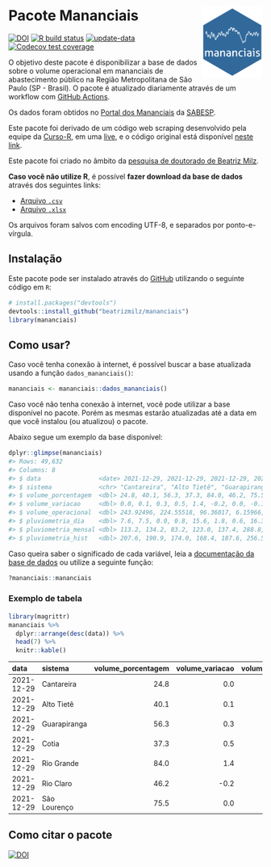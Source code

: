 
<!-- README.md is generated from README.Rmd. Please edit that file -->

# Pacote Mananciais <img src="man/figures/hexlogo.png" align="right" width = "120px"/>

<!-- badges: start -->

[![DOI](https://zenodo.org/badge/DOI/10.5281/zenodo.4733056.svg)](https://doi.org/10.5281/zenodo.4733056)
[![R build
status](https://github.com/beatrizmilz/mananciais/workflows/R-CMD-check/badge.svg)](https://github.com/beatrizmilz/mananciais/actions)
[![update-data](https://github.com/beatrizmilz/mananciais/actions/workflows/2-update_data.yaml/badge.svg)](https://github.com/beatrizmilz/mananciais/actions/workflows/2-update_data.yaml)
[![Codecov test
coverage](https://codecov.io/gh/beatrizmilz/mananciais/branch/master/graph/badge.svg)](https://codecov.io/gh/beatrizmilz/mananciais?branch=master)
<!-- badges: end -->

O objetivo deste pacote é disponibilizar a base de dados sobre o volume
operacional em mananciais de abastecimento público na Região
Metropolitana de São Paulo (SP - Brasil). O pacote é atualizado
diariamente através de um workflow com [GitHub
Actions](https://github.com/beatrizmilz/mananciais/actions).

Os dados foram obtidos no [Portal dos
Mananciais](http://mananciais.sabesp.com.br/Situacao) da
[SABESP](http://site.sabesp.com.br/site/Default.aspx).

Este pacote foi derivado de um código web scraping desenvolvido pela
equipe da [Curso-R](https://www.curso-r.com/), em uma
[live](https://youtu.be/jvZIxrMmOcQ), e o código original está
disponível [neste
link](https://github.com/curso-r/lives/blob/master/drafts/20200730_scraper_sabesp.R).

Este pacote foi criado no âmbito da [pesquisa de doutorado de Beatriz
Milz](https://beatrizmilz.github.io/tese/).

**Caso você não utilize R**, é possível **fazer download da base de
dados** através dos seguintes links:

  - [Arquivo
    `.csv`](https://github.com/beatrizmilz/mananciais/raw/master/inst/extdata/mananciais.csv)
  - [Arquivo
    `.xlsx`](https://github.com/beatrizmilz/mananciais/blob/master/inst/extdata/mananciais.xlsx?raw=true)

Os arquivos foram salvos com encoding UTF-8, e separados por
ponto-e-vírgula.

## Instalação

Este pacote pode ser instalado através do [GitHub](https://github.com/)
utilizando o seguinte código em `R`:

``` r
# install.packages("devtools")
devtools::install_github("beatrizmilz/mananciais")
library(mananciais)
```

## Como usar?

Caso você tenha conexão à internet, é possível buscar a base atualizada
usando a função `dados_mananciais()`:

``` r
mananciais <- mananciais::dados_mananciais() 
```

Caso você não tenha conexão à internet, você pode utilizar a base
disponível no pacote. Porém as mesmas estarão atualizadas até a data em
que você instalou (ou atualizou) o pacote.

Abaixo segue um exemplo da base disponível:

``` r
dplyr::glimpse(mananciais)
#> Rows: 49,632
#> Columns: 8
#> $ data                <date> 2021-12-29, 2021-12-29, 2021-12-29, 2021-12-29, 2…
#> $ sistema             <chr> "Cantareira", "Alto Tietê", "Guarapiranga", "Cotia…
#> $ volume_porcentagem  <dbl> 24.8, 40.1, 56.3, 37.3, 84.0, 46.2, 75.5, 24.8, 40…
#> $ volume_variacao     <dbl> 0.0, 0.1, 0.3, 0.5, 1.4, -0.2, 0.0, -0.1, 0.0, 0.0…
#> $ volume_operacional  <dbl> 243.92496, 224.55518, 96.36017, 6.15966, 94.24902,…
#> $ pluviometria_dia    <dbl> 7.6, 7.5, 0.0, 0.8, 15.6, 1.8, 0.6, 16.3, 1.0, 2.6…
#> $ pluviometria_mensal <dbl> 113.2, 134.2, 83.2, 123.0, 137.4, 288.8, 136.4, 10…
#> $ pluviometria_hist   <dbl> 207.6, 190.9, 174.0, 168.4, 187.6, 256.5, 210.6, 2…
```

Caso queira saber o significado de cada variável, leia a [documentação
da base de
dados](https://beatrizmilz.github.io/mananciais/reference/mananciais.html)
ou utilize a seguinte função:

``` r
?mananciais::mananciais
```

### Exemplo de tabela

``` r
library(magrittr)
mananciais %>% 
  dplyr::arrange(desc(data)) %>% 
  head(7) %>%
  knitr::kable()
```

| data       | sistema      | volume\_porcentagem | volume\_variacao | volume\_operacional | pluviometria\_dia | pluviometria\_mensal | pluviometria\_hist |
| :--------- | :----------- | ------------------: | ---------------: | ------------------: | ----------------: | -------------------: | -----------------: |
| 2021-12-29 | Cantareira   |                24.8 |              0.0 |           243.92496 |               7.6 |                113.2 |              207.6 |
| 2021-12-29 | Alto Tietê   |                40.1 |              0.1 |           224.55518 |               7.5 |                134.2 |              190.9 |
| 2021-12-29 | Guarapiranga |                56.3 |              0.3 |            96.36017 |               0.0 |                 83.2 |              174.0 |
| 2021-12-29 | Cotia        |                37.3 |              0.5 |             6.15966 |               0.8 |                123.0 |              168.4 |
| 2021-12-29 | Rio Grande   |                84.0 |              1.4 |            94.24902 |              15.6 |                137.4 |              187.6 |
| 2021-12-29 | Rio Claro    |                46.2 |            \-0.2 |             6.31073 |               1.8 |                288.8 |              256.5 |
| 2021-12-29 | São Lourenço |                75.5 |              0.0 |            67.03339 |               0.6 |                136.4 |              210.6 |

## Como citar o pacote

[![DOI](https://zenodo.org/badge/DOI/10.5281/zenodo.4733056.svg)](https://doi.org/10.5281/zenodo.4733056)
